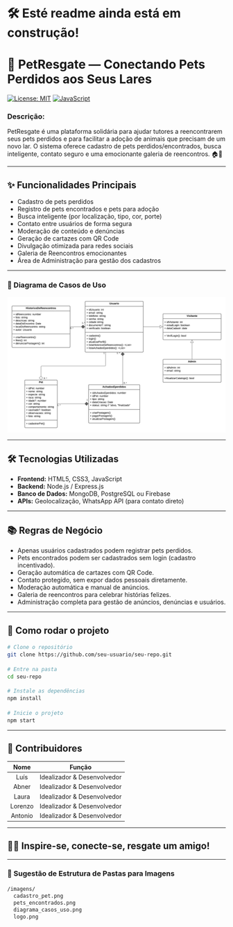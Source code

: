 # 🛠️ Esté readme ainda está em construção!

# 🐾 PetResgate — Conectando Pets Perdidos aos Seus Lares

[![License: MIT](https://img.shields.io/badge/License-MIT-yellow.svg)](https://opensource.org/licenses/MIT)
[![JavaScript](https://img.shields.io/badge/JavaScript-F7DF1E?style=flat&logo=javascript&logoColor=black)](https://developer.mozilla.org/pt-BR/docs/Web/JavaScript)

### **Descrição:**  
PetResgate é uma plataforma solidária para ajudar tutores a reencontrarem seus pets perdidos e para facilitar a adoção de animais que precisam de um novo lar. O sistema oferece cadastro de pets perdidos/encontrados, busca inteligente, contato seguro e uma emocionante galeria de reencontros. 🏠💙

---

## ✨ Funcionalidades Principais

- Cadastro de pets perdidos
- Registro de pets encontrados e pets para adoção
- Busca inteligente (por localização, tipo, cor, porte)
- Contato entre usuários de forma segura
- Moderação de conteúdo e denúncias
- Geração de cartazes com QR Code
- Divulgação otimizada para redes sociais
- Galeria de Reencontros emocionantes
- Área de Administração para gestão dos cadastros

---

### 🎯 Diagrama de Casos de Uso

![Diagrama de Casos de Uso](/image/Diagrama_em_branco.png)

---

## 🛠️ Tecnologias Utilizadas

- **Frontend:** HTML5, CSS3, JavaScript
- **Backend:** Node.js / Express.js
- **Banco de Dados:** MongoDB, PostgreSQL ou Firebase
- **APIs:** Geolocalização, WhatsApp API (para contato direto)

---

## 📚 Regras de Negócio

- Apenas usuários cadastrados podem registrar pets perdidos.
- Pets encontrados podem ser cadastrados sem login (cadastro incentivado).
- Geração automática de cartazes com QR Code.
- Contato protegido, sem expor dados pessoais diretamente.
- Moderação automática e manual de anúncios.
- Galeria de reencontros para celebrar histórias felizes.
- Administração completa para gestão de anúncios, denúncias e usuários.

---

## 🚀 Como rodar o projeto

```bash
# Clone o repositório
git clone https://github.com/seu-usuario/seu-repo.git

# Entre na pasta
cd seu-repo

# Instale as dependências
npm install

# Inicie o projeto
npm start
```

---

## 🦡 Contribuidores

| Nome | Função |
|:----:|:------:|
| Luís | Idealizador & Desenvolvedor |
| Abner | Idealizador & Desenvolvedor |
| Laura | Idealizador & Desenvolvedor |
| Lorenzo | Idealizador & Desenvolvedor |
| Antonio | Idealizador & Desenvolvedor |

---

## 🐶💬 Inspire-se, conecte-se, resgate um amigo!

---

### 🔪 Sugestão de Estrutura de Pastas para Imagens

```
/imagens/
  cadastro_pet.png
  pets_encontrados.png
  diagrama_casos_uso.png
  logo.png
